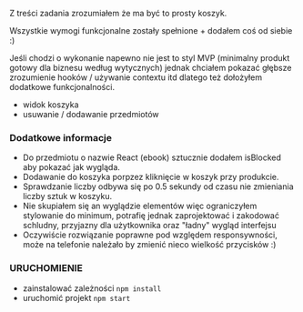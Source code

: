 Z treści zadania zrozumiałem że ma być to prosty koszyk.

Wszystkie wymogi funkcjonalne zostały spełnione + dodałem coś od siebie :)

Jeśli chodzi o wykonanie napewno nie jest to styl MVP (minimalny produkt gotowy dla biznesu według wytycznych)
jednak chciałem pokazać głębsze zrozumienie hooków / używanie contextu itd dlatego też dołożyłem dodatkowe funkcjonalności.
- widok koszyka
- usuwanie / dodawanie przedmiotów


### Dodatkowe informacje
- Do przedmiotu o nazwie React (ebook)  sztucznie dodałem isBlocked aby pokazać jak wygląda.
- Dodawanie do koszyka porpzez kliknięcie w koszyk przy produkcie.
- Sprawdzanie liczby odbywa się po 0.5 sekundy od czasu nie zmieniania liczby sztuk w koszyku.
- Nie skupiałem się an wyglądzie elementów więc ograniczyłem stylowanie do minimum, potrafię jednak
zaprojektować i zakodować schludny, przyjazny dla użytkownika oraz "ładny" wygląd interfejsu
- Oczywiście rozwiązanie poprawne pod względem responsywności, może na telefonie należało by zmienić nieco wielkość przycisków :)

### URUCHOMIENIE
- zainstalować zależności
`npm install`
- uruchomić projekt
`npm start`